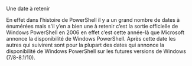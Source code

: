 Une date à retenir  

 

En effet dans l’histoire de PowerShell il y a un grand nombre de dates à énumérées mais s'il y’en a bien une à retenir c’est la sortie officielle de Windows PowerShell en 2006 en effet c’est cette année-là que Microsoft annonce la disponibilité de Windows PowerShell. Après cette date les autres qui suivirent sont pour la plupart des dates qui annonce la disponibilité de Windows PowerShell sur les futures versions de Windows (7/8-8.1/10). 

